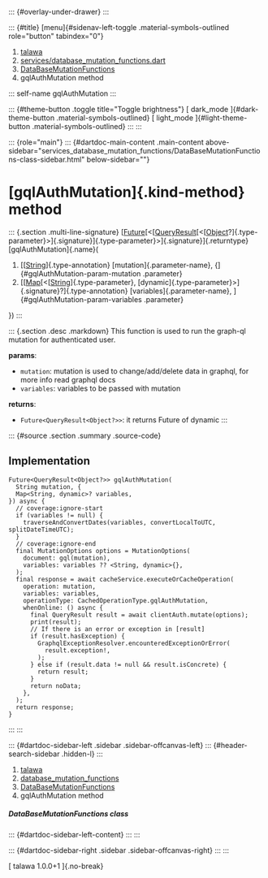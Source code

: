 ::: {#overlay-under-drawer}
:::

::: {#title}
[menu]{#sidenav-left-toggle .material-symbols-outlined role="button"
tabindex="0"}

1.  [talawa](../../index.html)
2.  [services/database_mutation_functions.dart](../../services_database_mutation_functions/)
3.  [DataBaseMutationFunctions](../../services_database_mutation_functions/DataBaseMutationFunctions-class.html)
4.  gqlAuthMutation method

::: self-name
gqlAuthMutation
:::

::: {#theme-button .toggle title="Toggle brightness"}
[ dark_mode ]{#dark-theme-button .material-symbols-outlined} [
light_mode ]{#light-theme-button .material-symbols-outlined}
:::
:::

::: {role="main"}
::: {#dartdoc-main-content .main-content above-sidebar="services_database_mutation_functions/DataBaseMutationFunctions-class-sidebar.html" below-sidebar=""}
<div>

# [gqlAuthMutation]{.kind-method} method

</div>

::: {.section .multi-line-signature}
[[Future](https://api.flutter.dev/flutter/dart-core/Future-class.html)[\<[[QueryResult](https://pub.dev/documentation/graphql/5.2.0-beta.9/graphql/QueryResult-class.html)[\<[[Object](https://api.flutter.dev/flutter/dart-core/Object-class.html)?]{.type-parameter}\>]{.signature}]{.type-parameter}\>]{.signature}]{.returntype}
[gqlAuthMutation]{.name}(

1.  [[[String](https://api.flutter.dev/flutter/dart-core/String-class.html)]{.type-annotation}
    [mutation]{.parameter-name}, {]{#gqlAuthMutation-param-mutation
    .parameter}
2.  [[[Map](https://api.flutter.dev/flutter/dart-core/Map-class.html)[\<[[String](https://api.flutter.dev/flutter/dart-core/String-class.html)]{.type-parameter},
    [dynamic]{.type-parameter}\>]{.signature}?]{.type-annotation}
    [variables]{.parameter-name}, ]{#gqlAuthMutation-param-variables
    .parameter}

})
:::

::: {.section .desc .markdown}
This function is used to run the graph-ql mutation for authenticated
user.

**params**:

-   `mutation`: mutation is used to change/add/delete data in graphql,
    for more info read graphql docs
-   `variables`: variables to be passed with mutation

**returns**:

-   `Future<QueryResult<Object?>>`: it returns Future of dynamic
:::

::: {#source .section .summary .source-code}
## Implementation

``` language-dart
Future<QueryResult<Object?>> gqlAuthMutation(
  String mutation, {
  Map<String, dynamic>? variables,
}) async {
  // coverage:ignore-start
  if (variables != null) {
    traverseAndConvertDates(variables, convertLocalToUTC, splitDateTimeUTC);
  }
  // coverage:ignore-end
  final MutationOptions options = MutationOptions(
    document: gql(mutation),
    variables: variables ?? <String, dynamic>{},
  );
  final response = await cacheService.executeOrCacheOperation(
    operation: mutation,
    variables: variables,
    operationType: CachedOperationType.gqlAuthMutation,
    whenOnline: () async {
      final QueryResult result = await clientAuth.mutate(options);
      print(result);
      // If there is an error or exception in [result]
      if (result.hasException) {
        GraphqlExceptionResolver.encounteredExceptionOrError(
          result.exception!,
        );
      } else if (result.data != null && result.isConcrete) {
        return result;
      }
      return noData;
    },
  );
  return response;
}
```
:::
:::

::: {#dartdoc-sidebar-left .sidebar .sidebar-offcanvas-left}
::: {#header-search-sidebar .hidden-l}
:::

1.  [talawa](../../index.html)
2.  [database_mutation_functions](../../services_database_mutation_functions/)
3.  [DataBaseMutationFunctions](../../services_database_mutation_functions/DataBaseMutationFunctions-class.html)
4.  gqlAuthMutation method

##### DataBaseMutationFunctions class

::: {#dartdoc-sidebar-left-content}
:::
:::

::: {#dartdoc-sidebar-right .sidebar .sidebar-offcanvas-right}
:::
:::

[ talawa 1.0.0+1 ]{.no-break}

